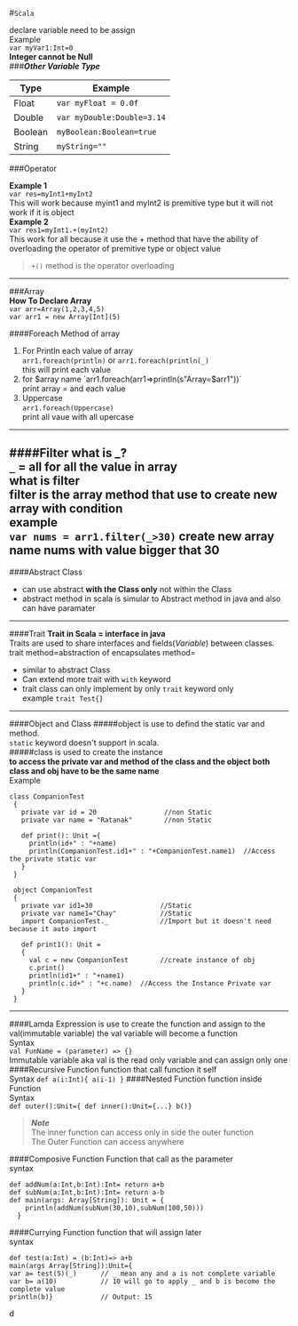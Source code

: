#`Scala`

declare variable need to be assign  
Example  
`var myVar1:Int=0`   
**Integer cannot be Null**  
###__*Other* *Variable* *Type*__  

Type|Example
---|---
Float | `var myFloat = 0.0f`  
Double | `var myDouble:Double=3.14`  
Boolean | `myBoolean:Boolean=true`
String | `myString=""`  

###Operator

__Example 1__  
`var res=myInt1+myInt2`  
This will work because myint1 and myInt2 is premitive type but it will not work if it is object  
__Example 2__  
`var res1=myInt1.+(myInt2)`  
This work for all because it use the + method that have the ability of overloading the operator of premitive type or object value  
>`+()` method is the operator overloading
---
###Array  
__How To Declare Array__  
`var arr=Array(1,2,3,4,5)`  
`var arr1 = new Array[Int](5)`  

####Foreach Method of array
1. For Println each value of array  
`arr1.foreach(println)` or  `arr1.foreach(println(_)`  
this will print each value 
2. for $array name  
 `arr1.foreach(arr1=>println(s"Array=$arr1"))`  
 print array = and each value  
3. Uppercase  
  `arr1.foreach(Uppercase)`  
  print all vaue with all upercase
  ---
####Filter
what is _?  
`_` = all for all the value in array  
what is filter  
filter is the array method that use to create new array with condition  
example  
`var nums = arr1.filter(_>30)` create new array name nums with value bigger that 30  
---
####Abstract Class 
* can use abstract __with the Class only__ not within the Class  
* abstract method in scala is simular to Abstract method in java and also can have paramater  
---
####Trait
__Trait in Scala = interface in java__  
Traits are used to share interfaces and fields(_Variable_) between classes.   
trait method=abstraction of encapsulates method=
* similar to abstract Class
* Can extend more trait with `with` keyword 
* trait class can only implement by only `trait` keyword only  
example `trait Test{}`  
---

####Object and Class
#####object 
is use to defind the static var and method.  
`static` keyword doesn't support in scala.  
#####class 
is used to create the instance   
__to access the private var and method of the class and the object both class and obj have to be the same name__  
Example 
```
class CompanionTest
 {
   private var id = 20                 //non Static
   private var name = "Ratanak"        //non Static
 
   def print(): Unit ={
     println(id+" : "+name)
     println(CompanionTest.id1+" : "+CompanionTest.name1)  //Access the private static var
   }
 }
 
 object CompanionTest
 {
   private var id1=30                 //Static
   private var name1="Chay"           //Static
   import CompanionTest._             //Import but it doesn't need because it auto import
 
   def print1(): Unit =
   {
     val c = new CompanionTest        //create instance of obj
     c.print()
     println(id1+" : "+name1)
     println(c.id+" : "+c.name)  //Access the Instance Private var
   }
 }
  ```
---
####Lamda Expression
is use to create the function and assign to the val(immutable variable) the val variable will become a function  
Syntax  
`val FunName = (parameter) => {}`  
Immutable variable aka val is the read only variable and can assign only one
####Recursive Function
function that call function it self  
Syntax
`def a(i:Int){ a(i-1) }`
####Nested Function
function inside Function  
Syntax  
`def outer():Unit={ def inner():Unit={...} b()}`  
>___Note___  
The inner function can access only in side the outer function  
The Outer Function can access anywhere  

####Composive Function
Function that call as the parameter  
syntax
```
def addNum(a:Int,b:Int):Int= return a+b
def subNum(a:Int,b:Int):Int= return a-b
def main(args: Array[String]): Unit = {
    println(addNum(subNum(30,10),subNum(100,50)))
  }
```
####Currying Function
function that will assign later  
syntax  
```
def test(a:Int) = (b:Int)=> a+b 
main(args Array[String]):Unit={
var a= test(5)(_)      // _ mean any and a is not complete variable
var b= a(10)           // 10 will go to apply _ and b is become the complete value
println(b)}            // Output: 15 
```  
d